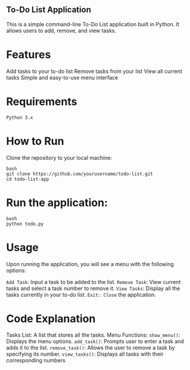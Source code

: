 ## To-Do List Application

This is a simple command-line To-Do List application built in Python. It allows users to add, remove, and view tasks.

# Features

Add tasks to your to-do list
Remove tasks from your list
View all current tasks
Simple and easy-to-use menu interface

# Requirements
`Python 3.x`

# How to Run
Clone the repository to your local machine:

```
bash
git clone https://github.com/yourusername/todo-list.git
cd todo-list-app
```

# Run the application:

```
bash
python todo.py
```

# Usage

Upon running the application, you will see a menu with the following options:

`Add Task`: Input a task to be added to the list.
`Remove Task`: View current tasks and select a task number to remove it.
`View Tasks`: Display all the tasks currently in your to-do list.
`Exit: Close` the application.

# Code Explanation

Tasks List: A list that stores all the tasks.
Menu Functions:
`show_menu()`: Displays the menu options.
`add_task()`: Prompts user to enter a task and adds it to the list.
`remove_task()`: Allows the user to remove a task by specifying its number.
`view_tasks()`: Displays all tasks with their corresponding numbers
